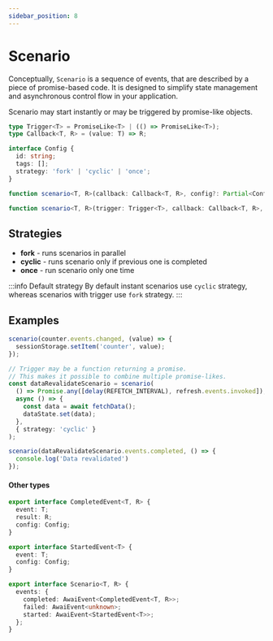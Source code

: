 ```yaml
---
sidebar_position: 8
---
```


# Scenario

Conceptually, `Scenario` is a sequence of events, that are described by a piece of promise-based code. It is designed to simplify state management and asynchronous control flow in your application.

Scenario may start instantly or may be triggered by promise-like objects.

```ts
type Trigger<T> = PromiseLike<T> | (() => PromiseLike<T>);
type Callback<T, R> = (value: T) => R;

interface Config {
  id: string;
  tags: [];
  strategy: 'fork' | 'cyclic' | 'once';
}

function scenario<T, R>(callback: Callback<T, R>, config?: Partial<Config>): Scenario<T, R>;

function scenario<T, R>(trigger: Trigger<T>, callback: Callback<T, R>, config?: Partial<Config>): Scenario<T, R>;
```


## Strategies

- **fork** - runs scenarios in parallel
- **cyclic** - runs scenario only if previous one is completed
- **once** - run scenario only one time

:::info Default strategy
By default instant scenarios use `cyclic` strategy, whereas scenarios with trigger use `fork` strategy.
:::

## Examples

```ts title="Scenario of writing every counter change into sessionStorage" description="abc"
scenario(counter.events.changed, (value) => {
  sessionStorage.setItem('counter', value);
});
```

```ts title="Scenario that re-fetches data every N seconds or by clicking a refresh button"
// Trigger may be a function returning a promise.
// This makes it possible to combine multiple promise-likes.
const dataRevalidateScenario = scenario(
  () => Promise.any([delay(REFETCH_INTERVAL), refresh.events.invoked]),
  async () => {
    const data = await fetchData();
    dataState.set(data);
  },
  { strategy: 'cyclic' }
);
```

```ts title="Scenario has its events, which may be used to trigger another scenario"
scenario(dataRevalidateScenario.events.completed, () => {
  console.log('Data revalidated')
});
```

#### Other types

```ts title="Other types"
export interface CompletedEvent<T, R> {
  event: T;
  result: R;
  config: Config;
}

export interface StartedEvent<T> {
  event: T;
  config: Config;
}

export interface Scenario<T, R> {
  events: {
    completed: AwaiEvent<CompletedEvent<T, R>>;
    failed: AwaiEvent<unknown>;
    started: AwaiEvent<StartedEvent<T>>;
  };
}
```

